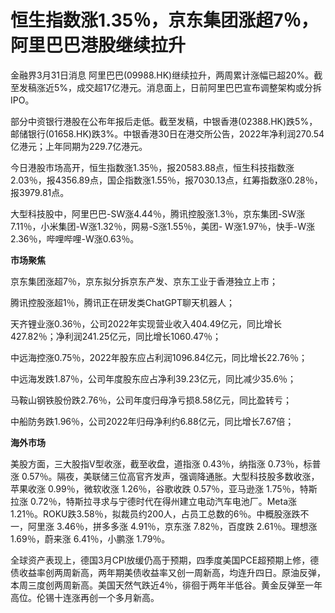 # 恒生指数涨1.35％，京东集团涨超7％，阿里巴巴港股继续拉升

金融界3月31日消息
阿里巴巴(09988.HK)继续拉升，两周累计涨幅已超20%。截至发稿涨近5%，成交超17亿港元。消息面上，日前阿里巴巴宣布调整架构或分拆IPO。

部分中资银行港股在公布年报后走低。截至发稿，中银香港(02388.HK)跌5%，邮储银行(01658.HK)跌3%。中银香港30日在港交所公告，2022年净利润270.54亿港元；上年同期为229.7亿港元。

今日港股市场高开，恒生指数涨1.35％，报20583.88点，恒生科技指数涨2.03％，报4356.89点，国企指数涨1.55％，报7030.13点，红筹指数涨0.28％，报3979.81点。

大型科技股中，阿里巴巴-SW涨4.44％，腾讯控股涨1.3％，京东集团-SW涨7.11％，小米集团-W涨1.32％，网易-S涨1.55％，美团-
W涨1.97％，快手-W涨2.36％，哔哩哔哩-W涨0.63％。

**市场聚焦**

京东集团涨超7％，京东拟分拆京东产发、京东工业于香港独立上市；

腾讯控股涨超1％，腾讯正在研发类ChatGPT聊天机器人；

天齐锂业涨0.36％，公司2022年实现营业收入404.49亿元，同比增长427.82％；净利润241.25亿元，同比增长1060.47％；

中远海控涨0.75％，2022年股东应占利润1096.84亿元，同比增长22.76％；

中远海发跌1.87％，公司年度股东应占净利39.23亿元，同比减少35.6％；

马鞍山钢铁股份跌2.76％，公司年度归母净亏损8.58亿元，同比盈转亏；

中船防务跌1.96％，公司2022年归母净利约6.88亿元，同比增长7.67倍；

**海外市场**

美股方面，三大股指V型收涨，截至收盘，道指涨 0.43％，纳指涨 0.73％，标普涨
0.57％。隔夜，美联储三位高官齐发声，强调降通胀。大型科技股多数收涨，苹果收涨 0.99％，微软收涨 1.26％，谷歌收跌 0.57％，亚马逊涨
1.75％，特斯拉涨 0.72％，特斯拉寻求与宁德时代在得州建立电动汽车电池厂。Meta涨
1.21％。ROKU跌3.58％，拟裁员约200人，占员工总数的6％。中概股涨跌不一，阿里涨 3.46％，拼多多涨 4.91％，京东涨 7.82％，百度跌
2.61％。理想涨 1.69％，蔚来涨 6.41％，小鹏涨 1.79％。

全球资产表现上，德国3月CPI放缓仍高于预期，四季度美国PCE超预期上修，德债收益率创两周新高，两年期美债收益率又创一周新高，均连升四日。原油反弹，本周三度创两周新高。美国天然气跌近4％，徘徊于两年半低谷。黄金反弹至一年高位。伦锡十连涨再创一个多月新高。

